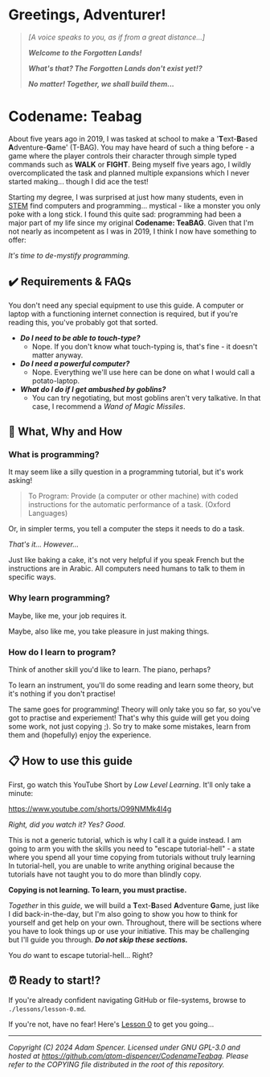 # Greetings, Adventurer!

> *[A voice speaks to you, as if from a great distance...]*
>
> ***Welcome to the Forgotten Lands!***
>
> ***What's that? The Forgotten Lands don't exist yet!?***
>
> ***No matter! Together, we shall build them...***

# Codename: Teabag

About five years ago in 2019, I was tasked at school to make a '**T**ext-**B**ased **A**dventure-**G**ame' (T-BAG).
You may have heard of such a thing before - a game where the player controls their character through simple typed commands such as **WALK**  or **FIGHT**.
Being myself five years ago, I wildly overcomplicated the task and planned multiple expansions which I never started making... though I did ace the test!

Starting my degree, I was surprised at just how many students, even in [STEM](https://www.britannica.com/topic/STEM-education) find computers and programming... mystical - like a monster you only poke with a long stick.
I found this quite sad: programming had been a major part of my life since my original **Codename: TeaBAG**.
Given that I'm not nearly as incompetent as I was in 2019, I think I now have something to offer:

*It's time to de-mystify programming.*

## ✔️ Requirements & FAQs

You don't need any special equipment to use this guide.
A computer or laptop with a functioning internet connection is required, but if you're reading this, you've probably got that sorted.

- ***Do I need to be able to touch-type?***
  - Nope. If you don't know what touch-typing is, that's fine - it doesn't matter anyway.
- ***Do I need a powerful computer?***
  - Nope. Everything we'll use here can be done on what I would call a potato-laptop.
- ***What do I do if I get ambushed by goblins?***
  - You can try negotiating, but most goblins aren't very talkative.
  In that case, I recommend a *Wand of Magic Missiles*.

## 🤔 What, Why and How

### What is programming?
It may seem like a silly question in a programming tutorial, but it's work asking!

> To Program: Provide (a computer or other machine) with coded instructions for the automatic performance of a task. (Oxford Languages)

Or, in simpler terms, you tell a computer the steps it needs to do a task.

*That's it... However...*

Just like baking a cake, it's not very helpful if you speak French but the instructions are in Arabic.
All computers need humans to talk to them in specific ways.

### Why learn programming?

Maybe, like me, your job requires it.

Maybe, also like me, you take pleasure in just making things.

### How do I learn to program?
Think of another skill you'd like to learn.
The piano, perhaps?

To learn an instrument, you'll do some reading and learn some theory, but it's nothing if you don't practise!

The same goes for programming!
Theory will only take you so far, so you've got to practise and experiement!
That's why this guide will get you doing some work, not just copying ;).
So try to make some mistakes, learn from them and (hopefully) enjoy the experience.

## 📋 How to use this guide
First, go watch this YouTube Short by *Low Level Learning*. It'll only take a minute:

https://www.youtube.com/shorts/O99NMMk4I4g 

*Right, did you watch it? Yes? Good.*

This is not a generic tutorial, which is why I call it a guide instead.
I am going to arm you with the skills you need to "escape tutorial-hell" - a state where you spend all
    your time copying from tutorials without truly learning
In tutorial-hell, you are unable to write anything original because the tutorials have not taught you to 
    do more than blindly copy.

**Copying is not learning. To learn, you must practise.**

*Together* in this *guide*, we will build a **T**ext-**B**ased **A**dventure **G**ame, just like I did 
    back-in-the-day, but I'm also going to show you how to think for yourself and get help on your own.
Throughout, there will be sections where you have to look things up or use your initiative.
This may be challenging but I'll guide you through.
***Do not skip these sections.***

You *do* want to escape tutorial-hell... Right?

## ⏰ Ready to start!?
If you're already confident navigating GitHub or file-systems, browse to `./lessons/lesson-0.md`.

If you're not, have no fear!
Here's [Lesson 0](/Lesson-0/lesson-0.md) to get you going...

---
*Copyright (C) 2024 Adam Spencer. Licensed under GNU GPL-3.0 and hosted at https://github.com/atom-dispencer/CodenameTeabag. Please refer to the COPYING file distributed in the root of this repository.*
